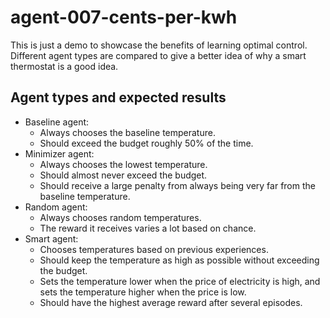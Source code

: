 # agent-007-cents-per-kwh
This is just a demo to showcase the benefits of learning optimal control. Different agent types are compared to give a better idea of why a smart thermostat is a good idea.

## Agent types and expected results
* Baseline agent:
    * Always chooses the baseline temperature.
    * Should exceed the budget roughly 50% of the time.
* Minimizer agent:
    * Always chooses the lowest temperature.
    * Should almost never exceed the budget.
    * Should receive a large penalty from always being very far from the baseline temperature.
* Random agent:
    * Always chooses random temperatures.
    * The reward it receives varies a lot based on chance.
* Smart agent:
    * Chooses temperatures based on previous experiences.
    * Should keep the temperature as high as possible without exceeding the budget.
    * Sets the temperature lower when the price of electricity is high, and sets the temperature higher when the price is low.
    * Should have the highest average reward after several episodes.
